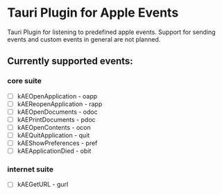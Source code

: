 # Tauri Plugin for Apple Events

Tauri Plugin for listening to predefined apple events. Support for sending events and custom events in general are not planned.

## Currently supported events:

### core suite

- [ ] kAEOpenApplication - oapp
- [ ] kAEReopenApplication - rapp
- [ ] kAEOpenDocuments - odoc
- [ ] kAEPrintDocuments - pdoc
- [ ] kAEOpenContents - ocon
- [ ] kAEQuitApplication - quit
- [ ] kAEShowPreferences - pref
- [ ] kAEApplicationDied - obit

### internet suite

- [ ] kAEGetURL - gurl
